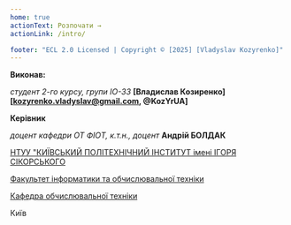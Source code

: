 ```yaml
---
home: true
actionText: Розпочати →
actionLink: /intro/

footer: "ECL 2.0 Licensed | Copyright © [2025] [Vladyslav Kozyrenko]"
---
```



**Виконав:** 

*студент 2-го курсу, групи ІО-33*<span padding-right:5em></span> **[Владислав Козиренко] [kozyrenko.vladyslav@gmail.com, @KozYrUA]**


**Керівник**

*доцент кафедри ОТ ФІОТ, к.т.н., доцент*<span padding-right:5em></span> **Андрій БОЛДАК** 

[НТУУ "КИЇВСЬКИЙ ПОЛІТЕХНІЧНИЙ ІНСТИТУТ імені ІГОРЯ СІКОРСЬКОГО](https://kpi.ua/)

[Факультет інформатики та обчислювальної техніки](https://fiot.kpi.ua/)

[Кафедра обчислювальної техніки](https://comsys.kpi.ua/)

Київ
